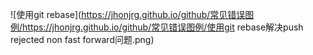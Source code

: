 ![使用git rebase](https://jhonjrg.github.io/github/常见错误图例/https://jhonjrg.github.io/github/常见错误图例/使用git rebase解决push rejected non fast forward问题.png)
